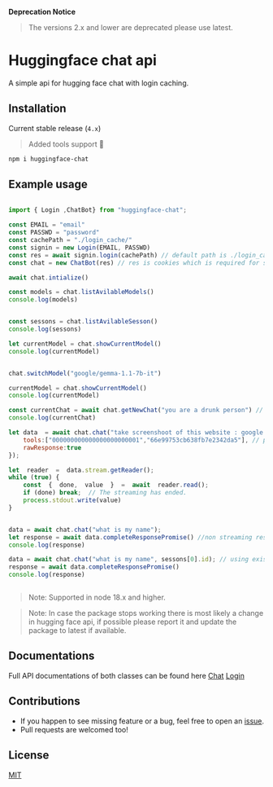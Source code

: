 
**Deprecation Notice**

> The versions 2.x and lower are deprecated please use latest.
 
# Huggingface chat api 
A simple api for hugging face chat with login caching.

## Installation

Current stable release (`4.x`) 
> Added tools support 🎉

```sh
npm i huggingface-chat
``` 


## Example usage 
```js

import { Login ,ChatBot} from "huggingface-chat";

const EMAIL = "email"
const PASSWD = "password"
const cachePath = "./login_cache/"
const signin = new Login(EMAIL, PASSWD)
const res = await signin.login(cachePath) // default path is ./login_cache/
const chat = new ChatBot(res) // res is cookies which is required for subsequent aip calls

await chat.intialize()

const models = chat.listAvilableModels()
console.log(models)


const sessons = chat.listAvilableSesson()
console.log(sessons)

let currentModel = chat.showCurrentModel()
console.log(currentModel)


chat.switchModel("google/gemma-1.1-7b-it")

currentModel = chat.showCurrentModel()
console.log(currentModel)

const currentChat = await chat.getNewChat("you are a drunk person") // optional if you want to set a system prompt
console.log(currentChat)

let data  = await chat.chat("take screenshoot of this website : google.com", undefined, {
	tools:["000000000000000000000001","66e99753cb638fb7e2342da5"], // pass the tools id tools[0].id
	rawResponse:true
}); 

let  reader  =  data.stream.getReader();
while (true) {
	const  {  done,  value  }  =  await  reader.read();
	if (done) break;  // The streaming has ended.
	process.stdout.write(value)
}


data = await chat.chat("what is my name"); 
let response = await data.completeResponsePromise() //non streaming response 
console.log(response)

data = await chat.chat("what is my name", sessons[0].id); // using existing sessons
response = await data.completeResponsePromise()
console.log(response)



```


>Note: Supported in node 18.x and higher.

>Note: In case the package stops working there is most likely a change in hugging face api, if possible please report it and update the package to latest if available.

## Documentations

Full API documentations of both classes can be found here [Chat](./docs/chat.md) [Login](./docs/login.md)


## Contributions

- If you happen to see missing feature or a bug, feel free to open an [issue](https://github.com/rahulsushilsharma/huggingface-chat/issues).
- Pull requests are welcomed too!

## License

[MIT](LICENSE.md)
